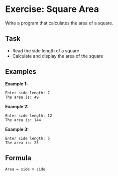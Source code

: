 # Exercise: Square Area

Write a program that calculates the area of a square.

## Task
- Read the side length of a square
- Calculate and display the area of the square

## Examples
**Example 1:**
```
Enter side length: 7
The area is: 49
```

**Example 2:**
```
Enter side length: 12
The area is: 144
```

**Example 3:**
```
Enter side length: 5
The area is: 25
```

## Formula
`Area = side × side`
